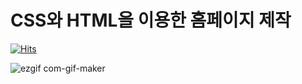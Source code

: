 # CSS와 HTML을 이용한 홈페이지 제작



[![Hits](https://hits.seeyoufarm.com/api/count/incr/badge.svg?url=https%3A%2F%2Fgithub.com%2Fbjl0615%2Fhomepage&count_bg=%2379C83D&title_bg=%23555555&icon=&icon_color=%23E7E7E7&title=hits&edge_flat=false)](https://hits.seeyoufarm.com)

![ezgif com-gif-maker](https://user-images.githubusercontent.com/77454091/129482958-433e1ac0-7412-4c47-8bbc-0806b709ebc5.gif)



